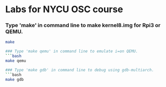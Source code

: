 # Labs for NYCU OSC course
### Type 'make' in command line to make kernel8.img for Rpi3 or QEMU.
```bash
make

### Type 'make qemu' in command line to emulate i=on QEMU.
```bash
make qemu

### Type 'make gdb' in command line to debug using gdb-multiarch.
```bash
make gdb
